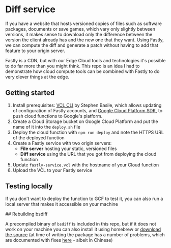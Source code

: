 # Diff service

If you have a website that hosts versioned copies of files such as software packages, documents or save games, which vary only slightly between versions, it makes sense to download only the difference between the version the client already has and the new one that they want.  Using Fastly, we can compute the diff and generate a patch without having to add that feature to your origin server.

Fastly is a CDN, but with our Edge Cloud tools and technologies it's possible to do far more than you might think. This repo is an idea I had to demonstrate how cloud compute tools can be combined with Fastly to do very clever things at the edge.

## Getting started

1. Install prerequisites: [VCL CLI](https://github.com/stephenbasile/vcl_cli) by Stephen Basile, which allows updating of configuration of Fastly accounts, and [Google Cloud Platform SDK](https://cloud.google.com/functions/docs/quickstart), to push cloud functions to Google's platform.
2. Create a Cloud Storage bucket on Google Cloud Platform and put the name of it into the `deploy.sh` file
3. Deploy the cloud function with `npm run deploy` and note the HTTPS URL of the deployed function
4. Create a Fastly service with two origin servers:
	* **File server** hosting your static, versioned files
	* **Diff service** using the URL that you got from deploying the cloud function
5. Update `fastly-service.vcl` with the hostname of your Cloud function
6. Upload the VCL to your Fastly service

## Testing locally

If you don't want to deploy the function to GCF to test it, you can also run a local server that makes it accessible on your machine

## Rebuilding bsdiff

A precompiled binary of `bsdiff` is included in this repo, but if it does not work on your machine you can also install it using homebrew or [download the source](http://www.daemonology.net/bsdiff/) (at time of writing the package has a number of problems, which are documented with fixes [here](http://www.cnblogs.com/lping/p/5833090.html) - albeit in Chinese)

